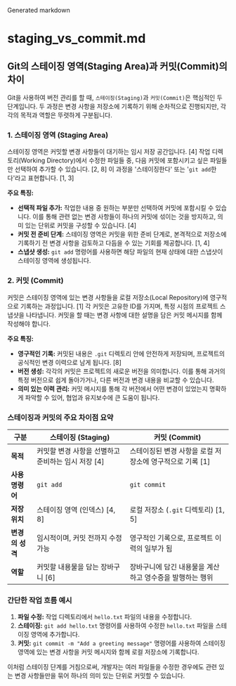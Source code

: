 Generated markdown
# staging_vs_commit.md

## Git의 스테이징 영역(Staging Area)과 커밋(Commit)의 차이

Git을 사용하여 버전 관리를 할 때, `스테이징(Staging)`과 `커밋(Commit)`은 핵심적인 두 단계입니다. 두 과정은 변경 사항을 저장소에 기록하기 위해 순차적으로 진행되지만, 각각의 목적과 역할은 뚜렷하게 구분됩니다.

### 1. 스테이징 영역 (Staging Area)

스테이징 영역은 커밋할 변경 사항들이 대기하는 임시 저장 공간입니다. [4] 작업 디렉토리(Working Directory)에서 수정한 파일들 중, 다음 커밋에 포함시키고 싶은 파일들만 선택하여 추가할 수 있습니다. [2, 8] 이 과정을 '스테이징한다' 또는 '`git add`한다'라고 표현합니다. [1, 3]

**주요 특징:**

*   **선택적 파일 추가:** 작업한 내용 중 원하는 부분만 선택하여 커밋에 포함시킬 수 있습니다. 이를 통해 관련 없는 변경 사항들이 하나의 커밋에 섞이는 것을 방지하고, 의미 있는 단위로 커밋을 구성할 수 있습니다. [4]
*   **커밋 전 준비 단계:** 스테이징 영역은 커밋을 위한 준비 단계로, 본격적으로 저장소에 기록하기 전 변경 사항을 검토하고 다듬을 수 있는 기회를 제공합니다. [1, 4]
*   **스냅샷 생성:** `git add` 명령어를 사용하면 해당 파일의 현재 상태에 대한 스냅샷이 스테이징 영역에 생성됩니다.

### 2. 커밋 (Commit)

커밋은 스테이징 영역에 있는 변경 사항들을 로컬 저장소(Local Repository)에 영구적으로 기록하는 과정입니다. [1] 각 커밋은 고유한 ID를 가지며, 특정 시점의 프로젝트 스냅샷을 나타냅니다. 커밋을 할 때는 변경 사항에 대한 설명을 담은 커밋 메시지를 함께 작성해야 합니다.

**주요 특징:**

*   **영구적인 기록:** 커밋된 내용은 `.git` 디렉토리 안에 안전하게 저장되며, 프로젝트의 공식적인 변경 이력으로 남게 됩니다. [8]
*   **버전 생성:** 각각의 커밋은 프로젝트의 새로운 버전을 의미합니다. 이를 통해 과거의 특정 버전으로 쉽게 돌아가거나, 다른 버전과 변경 내용을 비교할 수 있습니다.
*   **의미 있는 이력 관리:** 커밋 메시지를 통해 각 버전에서 어떤 변경이 있었는지 명확하게 파악할 수 있어, 협업과 유지보수에 큰 도움이 됩니다.

### 스테이징과 커밋의 주요 차이점 요약

| 구분 | 스테이징 (Staging) | 커밋 (Commit) |
| --- | --- | --- |
| **목적** | 커밋할 변경 사항을 선별하고 준비하는 임시 저장 [4] | 스테이징된 변경 사항을 로컬 저장소에 영구적으로 기록 [1] |
| **사용 명령어** | `git add` | `git commit` |
| **저장 위치** | 스테이징 영역 (인덱스) [4, 8] | 로컬 저장소 (`.git` 디렉토리) [1, 5] |
| **변경의 성격** | 임시적이며, 커밋 전까지 수정 가능 | 영구적인 기록으로, 프로젝트 이력의 일부가 됨 |
| **역할** | 커밋할 내용물을 담는 장바구니 [6] | 장바구니에 담긴 내용물을 계산하고 영수증을 발행하는 행위 |

### 간단한 작업 흐름 예시

1.  **파일 수정:** 작업 디렉토리에서 `hello.txt` 파일의 내용을 수정합니다.
2.  **스테이징:** `git add hello.txt` 명령어를 사용하여 수정한 `hello.txt` 파일을 스테이징 영역에 추가합니다.
3.  **커밋:** `git commit -m "Add a greeting message"` 명령어를 사용하여 스테이징 영역에 있는 변경 사항을 커밋 메시지와 함께 로컬 저장소에 기록합니다.

이처럼 스테이징 단계를 거침으로써, 개발자는 여러 파일들을 수정한 경우에도 관련 있는 변경 사항들만을 묶어 하나의 의미 있는 단위로 커밋할 수 있습니다.